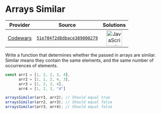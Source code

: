[_metadata_:generated]: - "true"

# Arrays Similar

<!-- INFO TABLE BEGIN -->

| Provider                                        | Source                                                                               | Solutions                                                                                                                                                    |
| :---------------------------------------------: | :----------------------------------------------------------------------------------: | :----------------------------------------------------------------------------------------------------------------------------------------------------------: |
| [Codewars](../../../docs/providers/Codewars.md) | [`51e704f2d8dbace389000279`](https://www.codewars.com/kata/51e704f2d8dbace389000279) | [<img src="https://res.cloudinary.com/rascaltwo/image/upload/v1631924076/javascript_ehszr7.svg" alt="JavaScript" title="JavaScript" width="50" />](solve.js) |

<!-- INFO TABLE END -->

Write a function that determines whether the passed in arrays are similar.  Similar means they contain the same elements, and the same number of occurrences of elements.

``` javascript
const arr1 = [1, 2, 2, 3, 4],
      arr2 = [2, 1, 2, 4, 3],
      arr3 = [1, 2, 3, 4],
      arr4 = [1, 2, 3, "4"]

arraysSimilar(arr1, arr2); // Should equal true
arraysSimilar(arr2, arr3); // Should equal false
arraysSimilar(arr3, arr4); // Should equal false
```

